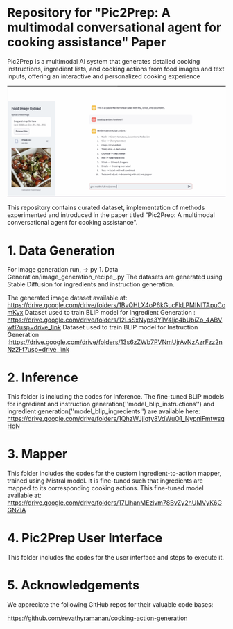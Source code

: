 # Repository for "Pic2Prep: A multimodal conversational  agent for cooking assistance" Paper
Pic2Prep is a multimodal AI system that generates detailed cooking instructions, ingredient lists, and cooking actions from food images and text inputs, offering an interactive and personalized cooking experience

![Pic2Prep User Interface](https://github.com/renjithk4/Pic2Prep/blob/main/image.png "Pic2Prep User Interface")

This repository contains curated dataset, implementation of methods experimented and introduced in the paper titled "Pic2Prep: A multimodal conversational  agent for cooking assistance".

# 1. Data Generation #
For image generation run, -> py 1. Data Generation/image_generation_recipe_.py 
The datasets are generated using Stable Diffusion for ingredients and instruction generation.

The generated image dataset available at: https://drive.google.com/drive/folders/1BvQHLX4oP6kGucFkLPMINlTApuComKyx
Dataset used to train BLIP model for Ingredient Generation : https://drive.google.com/drive/folders/12LsSxNyps3Y1V4Ijo4bUbiZo_4ABVwfI?usp=drive_link
Dataset used to train BLIP model for Instruction Generation :https://drive.google.com/drive/folders/13s6zZWb7PVNmUjrAvNzAzrFzz2nNz2Ft?usp=drive_link

# 2. Inference #
This folder is including the codes for Inference.
The fine-tuned BLIP models for ingredient and instruction generation(''model_blip_instructions'') and ingredient generation(''model_blip_ingredients'') are available here: https://drive.google.com/drive/folders/1QhzWJjiqty8VdWuO1_NypniFmtwsqHoN 


# 3. Mapper #
This folder includes the codes for the custom ingredient-to-action mapper, trained using  Mistral model. It is fine-tuned such that ingredients are mapped to its corresponding cooking actions. 
This fine-tuned model available at: https://drive.google.com/drive/folders/17LIhanMEzivm78BvZy2hUMVyK6GGNZlA


# 4. Pic2Prep User Interface #
This folder includes the codes for the user interface and steps to execute it.


# 5. Acknowledgements #
We appreciate the following GitHub repos for their valuable code bases:

https://github.com/revathyramanan/cooking-action-generation